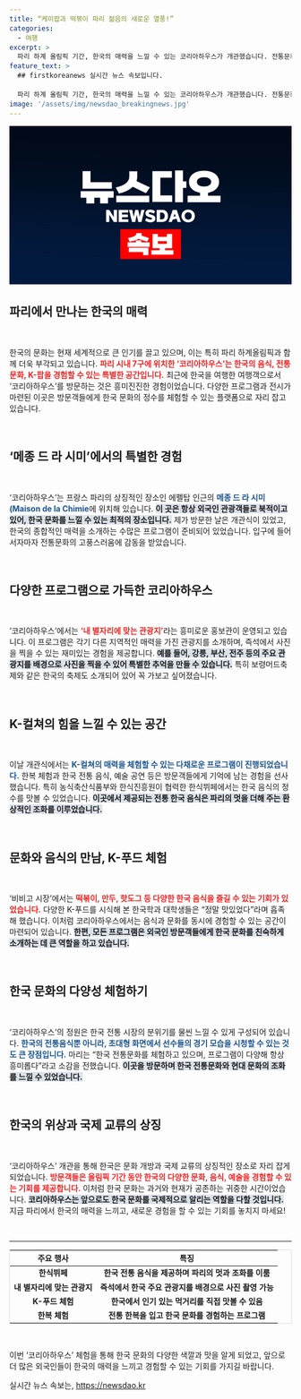 ```yaml
---
title: “케이팝과 떡볶이 파리 젊음의 새로운 열풍!”
categories:
  - 여행
excerpt: >
  파리 하계 올림픽 기간, 한국의 매력을 느낄 수 있는 코리아하우스가 개관했습니다. 전통문화와 K-푸드를 즐기며 한국 여행을 대체할 특별한 경험을 제공합니다. 다양한 행사와 프로그램이 준비된 이곳에서 한국의 현대적이고 전통적인 매력을 동시에 만끽하세요!
feature_text: >
  ## firstkoreanews 실시간 뉴스 속보입니다.

  파리 하계 올림픽 기간, 한국의 매력을 느낄 수 있는 코리아하우스가 개관했습니다. 전통문화와 K-푸드를 즐기며 한국 여행을 대체할 특별한 경험을 제공합니다. 다양한 행사와 프로그램이 준비된 이곳에서 한국의 현대적이고 전통적인 매력을 동시에 만끽하세요!
image: '/assets/img/newsdao_breakingnews.jpg'
---
```


<p><img src="/assets/img/newsdao_breakingnews.jpg" alt="firstkoreanews 속보" /></p>

<h2 data-ke-size="size26">파리에서 만나는 한국의 매력</h2>

<p data-ke-size="size16">&nbsp;</p>

<p>한국의 문화는 현재 세계적으로 큰 인기를 끌고 있으며, 이는 특히 파리 하계올림픽과 함께 더욱 부각되고 있습니다. <b><span style="color: #ee2323;">파리 시내 7구에 위치한 ‘코리아하우스’는 한국의 음식, 전통문화, K-팝을 경험할 수 있는 특별한 공간입니다.</span></b> 최근에 한국을 여행한 여행객으로서 ‘코리아하우스’를 방문하는 것은 흥미진진한 경험이었습니다. 다양한 프로그램과 전시가 마련된 이곳은 방문객들에게 한국 문화의 정수를 체험할 수 있는 플랫폼으로 자리 잡고 있습니다. </p>

<p data-ke-size="size16">&nbsp;</p>

<h2 data-ke-size="size26">‘메종 드 라 시미’에서의 특별한 경험</h2>

<p data-ke-size="size16">&nbsp;</p>

<p>‘코리아하우스’는 프랑스 파리의 상징적인 장소인 에펠탑 인근의 <b><span style="color: #1a5490;">메종 드 라 시미(Maison de la Chimie</span></b>에 위치해 있습니다. <b><span style="background-color: #21538527;">이 곳은 항상 외국인 관광객들로 북적이고 있어, 한국 문화를 느낄 수 있는 최적의 장소입니다.</span></b> 제가 방문한 날은 개관식이 있었고, 한국의 종합적인 매력을 소개하는 수많은 프로그램이 준비되어 있었습니다. 입구에 들어서자마자 전통문화의 고풍스러움에 감동을 받았습니다. </p>

<p data-ke-size="size16">&nbsp;</p>

<h2 data-ke-size="size26">다양한 프로그램으로 가득한 코리아하우스</h2>

<p data-ke-size="size16">&nbsp;</p>

<p>‘코리아하우스’에서는 <b><span style="color: #ee2323;">‘내 별자리에 맞는 관광지’</span></b>라는 흥미로운 홍보관이 운영되고 있습니다. 이 프로그램은 각기 다른 지역적인 매력을 가진 관광지를 소개하며, 즉석에서 사진을 찍을 수 있는 재미있는 경험을 제공합니다. <b><span style="background-color: #21538527;">예를 들어, 강릉, 부산, 전주 등의 주요 관광지를 배경으로 사진을 찍을 수 있어 특별한 추억을 만들 수 있습니다.</span></b> 특히 보령머드축제와 같은 한국의 축제도 소개되어 있어 꼭 가보고 싶어졌습니다. </p>

<p data-ke-size="size16">&nbsp;</p>

<h2 data-ke-size="size26">K-컬쳐의 힘을 느낄 수 있는 공간</h2>

<p data-ke-size="size16">&nbsp;</p>

<p>이날 개관식에서는 <b><span style="color: #1a5490;">K-컬쳐의 매력을 체험할 수 있는 다채로운 프로그램이 진행되었습니다.</span></b> 한복 체험과 한국 전통 음식, 예술 공연 등은 방문객들에게 기억에 남는 경험을 선사했습니다. 특히 농식축산식품부와 한식진흥원이 협력한 한식뷔페에서는 한국 음식의 정수를 맛볼 수 있었습니다. <b><span style="background-color: #21538527;">이곳에서 제공되는 전통 한국 음식은 파리의 멋을 더해 주는 환상적인 조화를 이루었습니다.</span></b> </p>

<p data-ke-size="size16">&nbsp;</p>

<h2 data-ke-size="size26">문화와 음식의 만남, K-푸드 체험</h2>

<p data-ke-size="size16">&nbsp;</p>

<p>‘비비고 시장’에서는 <b><span style="color: #ee2323;">떡볶이, 만두, 핫도그 등 다양한 한국 음식을 즐길 수 있는 기회가 있었습니다.</span></b> 다양한 K-푸드를 시식해 본 한국학과 대학생들은 “정말 맛있었다”라며 흡족해 했습니다. 이처럼 코리아하우스에서는 음식과 문화를 동시에 경험할 수 있는 공간이 마련되어 있습니다. <b><span style="background-color: #21538527;">한편, 모든 프로그램은 외국인 방문객들에게 한국 문화를 친숙하게 소개하는 데 큰 역할을 하고 있습니다.</span></b> </p>

<p data-ke-size="size16">&nbsp;</p>

<h2 data-ke-size="size26">한국 문화의 다양성 체험하기</h2>

<p data-ke-size="size16">&nbsp;</p>

<p>‘코리아하우스’의 정원은 한국 전통 시장의 분위기를 물씬 느낄 수 있게 구성되어 있습니다. <b><span style="color: #1a5490;">한국의 전통음식뿐 아니라, 초대형 화면에서 선수들의 경기 모습을 시청할 수 있는 것도 큰 장점입니다.</span></b> 마리는 “한국 전통문화를 체험하고 있으며, 프로그램이 다양해 항상 흥미롭다”라고 소감을 전했습니다. <b><span style="background-color: #21538527;">이곳을 방문하며 한국 전통문화와 현대 문화의 조화를 느낄 수 있었습니다.</span></b> </p>

<p data-ke-size="size16">&nbsp;</p>

<h2 data-ke-size="size26">한국의 위상과 국제 교류의 상징</h2>

<p data-ke-size="size16">&nbsp;</p>

<p>‘코리아하우스’ 개관을 통해 한국은 문화 개방과 국제 교류의 상징적인 장소로 자리 잡게 되었습니다. <b><span style="color: #ee2323;">방문객들은 올림픽 기간 동안 한국의 다양한 문화, 음식, 예술을 경험할 수 있는 기회를 제공합니다.</span></b> 이처럼 한국 문화는 과거와 현재가 공존하는 귀중한 시간이었습니다. <b><span style="background-color: #21538527;">코리아하우스는 앞으로도 한국 문화를 국제적으로 알리는 역할을 다할 것입니다.</span></b> 지금 파리에서 한국의 매력을 느끼고, 새로운 경험을 할 수 있는 기회를 놓치지 마세요!</p>

<p data-ke-size="size16">&nbsp;</p>

<hr>

<table style="width: 100%; border: 1px solid #ddd;">
    <thead>
        <tr>
            <th style="text-align: center;">주요 행사</th>
            <th style="text-align: center;">특징</th>
        </tr>
    </thead>
    <tbody>
        <tr>
            <td style="text-align: center; height: 17px;"><b>한식뷔페</b></td>
            <td style="text-align: center; height: 17px;"><b>한국 전통 음식을 제공하며 파리의 멋과 조화를 이룸</b></td>
        </tr>
        <tr>
            <td style="text-align: center; height: 17px;"><b>내 별자리에 맞는 관광지</b></td>
            <td style="text-align: center; height: 17px;"><b>즉석에서 한국 주요 관광지를 배경으로 사진 촬영 가능</b></td>
        </tr>
        <tr>
            <td style="text-align: center; height: 17px;"><b>K-푸드 체험</b></td>
            <td style="text-align: center; height: 17px;"><b>한국에서 인기 있는 먹거리를 직접 맛볼 수 있음</b></td>
        </tr>
        <tr>
            <td style="text-align: center; height: 17px;"><b>한복 체험</b></td>
            <td style="text-align: center; height: 17px;"><b>전통 한복을 입고 한국 문화를 경험하는 프로그램</b></td>
        </tr>
    </tbody>
</table>

<p data-ke-size="size16">&nbsp;</p>

<p>이번 ‘코리아하우스’ 체험을 통해 한국 문화의 다양한 색깔과 맛을 알게 되었고, 앞으로 더 많은 외국인들이 한국의 매력을 느끼고 경험할 수 있는 기회를 가지길 바랍니다.</p>
실시간 뉴스 속보는, <a href="https://newsdao.kr" rel="dofollow">https://newsdao.kr</a>


